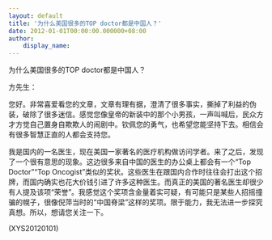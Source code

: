 ```yaml
---
layout: default
title: '为什么美国很多的TOP doctor都是中国人？'
date: 2012-01-01T00:00:00.000000+08:00
author:
    display_name: 
---
```


为什么美国很多的TOP doctor都是中国人？

方先生：

您好。非常喜爱看您的文章，文章有理有据，澄清了很多事实，撕掉了利益的伪装，破除了很多迷信。感觉您像皇帝的新装中的那个小男孩，一声叫喊后，民众方才方觉自己置身自欺欺人的闹剧中。钦佩您的勇气，也希望您能坚持下去。相信会有很多智慧正直的人都会支持您。

我是国内的一名医生，现在美国一家著名的医疗机构做访问学者。来了之后，发现了一个很有意思的现象。这边很多来自中国的医生的办公桌上都会有一个“Top Doctor”“Top Oncogist”类似的奖状。这些医生在跟国内合作时往往会打出这个招牌，而国内确实也花大价钱引进了许多这种医生。而真正的美国的著名医生却很少有人提及该项“荣誉”。我感觉这个奖项含金量着实可疑，有可能只是某些人招摇撞骗的幌子，很像倪萍当时的“中国脊梁”这样的奖项。限于能力，我无法进一步探究真想。所以，想请您关注一下。

(XYS20120101)

